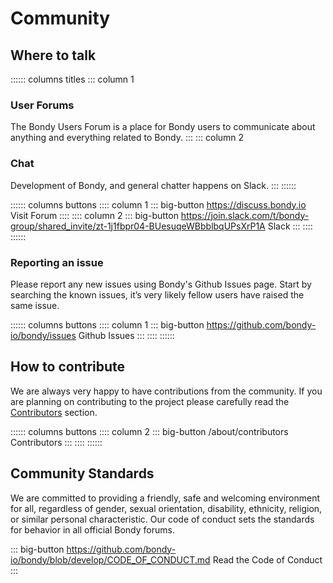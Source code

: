 
# Community

## Where to talk

:::::: columns titles
::: column 1
### User Forums
The Bondy Users Forum is a place for Bondy users to communicate about anything and everything related to Bondy.
:::
::: column 2
### Chat
Development of Bondy, and general chatter happens on Slack.
:::
::::::

:::::: columns buttons
:::: column 1
::: big-button https://discuss.bondy.io
Visit Forum
::::
:::: column 2
::: big-button https://join.slack.com/t/bondy-group/shared_invite/zt-1j1fbpr04-BUesuqeWBbblbqUPsXrP1A
Slack
:::
::::
::::::

### Reporting an issue
Please report any new issues using Bondy's Github Issues page. Start by searching the known issues, it’s very likely fellow users have raised the same issue.

:::::: columns buttons
:::: column 1
::: big-button https://github.com/bondy-io/bondy/issues
Github Issues
:::
::::
::::::

## How to contribute
We are always very happy to have contributions from the community. If you are planning on contributing to the project please carefully read the [Contributors](/about/contributors) section.

:::::: columns buttons
:::: column 2
::: big-button /about/contributors
Contributors
:::
::::
::::::



## Community Standards

We are committed to providing a friendly, safe and welcoming environment for all, regardless of gender, sexual orientation, disability, ethnicity, religion, or similar personal characteristic. Our code of conduct sets the standards for behavior in all official Bondy forums.

<!-- If you feel you have been or are being harassed or made uncomfortable by a community member, please contact any of the Bondy Moderation Team immediately. Whether you are a regular contributor or a newcomer, we care about making the community a safe space for you. -->

::: big-button https://github.com/bondy-io/bondy/blob/develop/CODE_OF_CONDUCT.md
Read the Code of Conduct
:::

